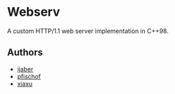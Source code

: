 # Webserv

A custom HTTP/1.1 web server implementation in C++98.

## Authors

- [ijaber](https://github.com/icr4m)
- [pfischof](https://github.com/pquline)
- [xiaxu](https://github.com/Roychrltt)
